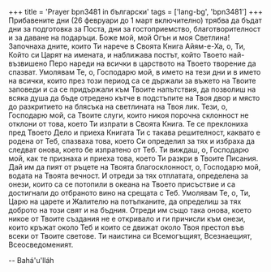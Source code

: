 +++
title = 'Prayer bpn3481 in български'
tags = ['lang-bg', 'bpn3481']
+++
Прибавените дни (26 февруари до 1 март включително) трябва да бъдат дни за подготовка за Поста, дни за гостоприемство, благотворителност и за даване на подаръци.
Боже мой, мой Огън и моя Светлина! Започнаха дните, които Ти нарече в Своята Книга Айям-е-Ха, о, Ти, Който си Царят на имената, и наближава постът, който Твоето най-възвишено Перо нареди на всички в царството на Твоето творение да спазват. Умолявам Те, о, Господарю мой, в името на тези дни и в името на всички, които през този период са се държали за въжето на Твоите заповеди и са се придържали към Твоите напътствия, да позволиш на всяка душа да бъде отредено кътче в подстъпите на Твоя двор и място до разкритието на блясъка на светлината на Твоя лик.
Тези, о, Господарю мой, са Твоите слуги, които никоя порочна склонност не отклони от това, което Ти изпрати в Своята Книга. Те се преклониха пред Твоето Дело и приеха Книгата Ти с такава решителност, каквато е родена от Теб, спазваха това, което Си определил за тях и избраха да следват онова, което бе изпратено от Теб.
Ти виждаш, о, Господарю мой, как те признаха и приеха това, което Ти разкри в Твоите Писания. Дай им да пият от ръцете на Твоята благосклонност, о, Господарю мой, водата на Твоята вечност. И отреди за тях отплатата, определена за онези, които са се потопили в океана на Твоето присъствие и са достигнали до отбраното вино на срещата с Теб.
Умолявам Те, о, Ти, Царю на царете и Жалителю на потъпканите, да определиш за тях доброто на този свят и на бъдния. Отреди им също така онова, което никое от Твоите създания не е откривало и ги причисли към онези, които кръжат около Теб и които се движат около Твоя престол във всеки от Твоите светове.
Ти наистина си Всемогъщият, Всезнаещият, Всеосведоменият.

-- Bahá'u'lláh
